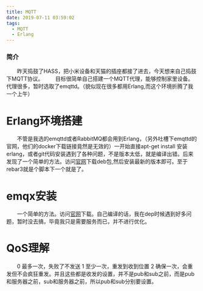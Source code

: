 ```yaml
---
title: MQTT
date: 2019-07-11 03:59:02
tags:
  - MQTT
  - Erlang
---
```

### 简介

&emsp;&emsp;昨天捣鼓了HASS，把小米设备和天猫的插座都接了进去，今天想来自己捣鼓下MQTT协议。
&emsp;&emsp;目标很简单自己搭建一个MQTT代理，能够控制家里设备。代理很多，暂时选取了emqttd。（貌似现在很多都用Erlang,而这个环境折腾了我一个上午）

<!-- more -->

# Erlang环境搭建

&emsp;&emsp;不管是我选的emqttd或者RabbitMQ都会用到Erlang，（另外吐槽下emqttd的官网，他们的docker下载链接竟然是无效的）一开始直接apt-get install 安装erlang，或者git代码安装遇到了各种问题，不是版本太低，就是编译出错。后来发现了一个简单的方法。访问[官网](https://www.erlang-solutions.com/resources/download.html)下载deb包,然后安装最新的版本即可。至于rebar3就是个脚本下一个就是了。

# emqx安装

&emsp;&emsp;一个简单的方法。访问[官网](https://www.emqx.io/downloads/broker/)下载。自己编译的话，我在dep时候遇到好多问题，暂时没去搞，毕竟我只是需要服务而已，并不进行优化。


# QoS理解
&emsp;&emsp;0 最多一次，失败了不发送   1 至少一次，重发到收到位置    2 确保一次，会重发但不会疯狂重发。并且这些都是收发的设置，并不是pub和sub之前，而是pub和服务器之前，sub和服务器之前，所以pub和sub分别要设置。
